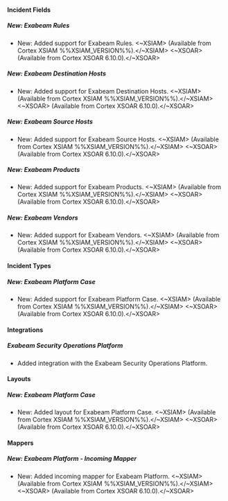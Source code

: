 #### Incident Fields

##### New: Exabeam Rules

- New: Added support for Exabeam Rules.
  <~XSIAM> (Available from Cortex XSIAM %%XSIAM_VERSION%%).</~XSIAM>
  <~XSOAR> (Available from Cortex XSOAR 6.10.0).</~XSOAR>
  
##### New: Exabeam Destination Hosts

- New: Added support for Exabeam Destination Hosts.
  <~XSIAM> (Available from Cortex XSIAM %%XSIAM_VERSION%%).</~XSIAM>
  <~XSOAR> (Available from Cortex XSOAR 6.10.0).</~XSOAR>
  
##### New: Exabeam Source Hosts

- New: Added support for Exabeam Source Hosts.
  <~XSIAM> (Available from Cortex XSIAM %%XSIAM_VERSION%%).</~XSIAM>
  <~XSOAR> (Available from Cortex XSOAR 6.10.0).</~XSOAR>
  
##### New: Exabeam Products

- New: Added support for Exabeam Products.
  <~XSIAM> (Available from Cortex XSIAM %%XSIAM_VERSION%%).</~XSIAM>
  <~XSOAR> (Available from Cortex XSOAR 6.10.0).</~XSOAR>
  
##### New: Exabeam Vendors

- New: Added support for Exabeam Vendors.
  <~XSIAM> (Available from Cortex XSIAM %%XSIAM_VERSION%%).</~XSIAM>
  <~XSOAR> (Available from Cortex XSOAR 6.10.0).</~XSOAR>

#### Incident Types

##### New: Exabeam Platform Case

- New: Added support for Exabeam Platform Case.
  <~XSIAM> (Available from Cortex XSIAM %%XSIAM_VERSION%%).</~XSIAM>
  <~XSOAR> (Available from Cortex XSOAR 6.10.0).</~XSOAR>

#### Integrations

##### Exabeam Security Operations Platform

- Added integration with the Exabeam Security Operations Platform.

#### Layouts

##### New: Exabeam Platform Case

- New: Added layout for Exabeam Platform Case.
  <~XSIAM> (Available from Cortex XSIAM %%XSIAM_VERSION%%).</~XSIAM>
  <~XSOAR> (Available from Cortex XSOAR 6.10.0).</~XSOAR>

#### Mappers

##### New: Exabeam Platform - Incoming Mapper

- New: Added incoming mapper for Exabeam Platform.
  <~XSIAM> (Available from Cortex XSIAM %%XSIAM_VERSION%%).</~XSIAM>
  <~XSOAR> (Available from Cortex XSOAR 6.10.0).</~XSOAR>
